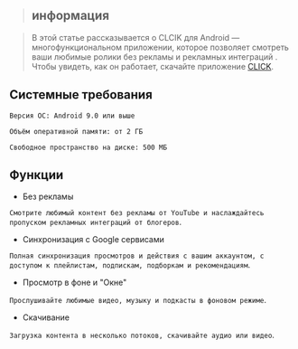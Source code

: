 > ## информация

> В этой статье рассказывается о CLCIK для Android — многофункциональном приложении, которое позволяет смотреть ваши любимые ролики без рекламы и рекламных интеграций . Чтобы увидеть, как он работает, скачайте приложение [CLICK](https://myclick.app/app).

## Системные требования
```
Версия ОС: Android 9.0 или выше

Объём оперативной памяти: от 2 ГБ

Свободное пространство на диске: 500 МБ
```

## Функции

* Без рекламы

`Смотрите любимый контент без рекламы от YouTube и наслаждайтесь пропуском рекламных интеграций от блогеров`.


* Синхронизация c Google сервисами

`Полная синхронизация просмотров и действия с вашим аккаунтом, с доступом к плейлистам, подпискам, подборкам и рекомендациям`.


* Просмотр в фоне и "Окне"

`Прослушивайте любимые видео, музыку и подкасты в фоновом режиме`.

* Скачивание

`Загрузка контента в несколько потоков, скачивайте аудио или видео`.


